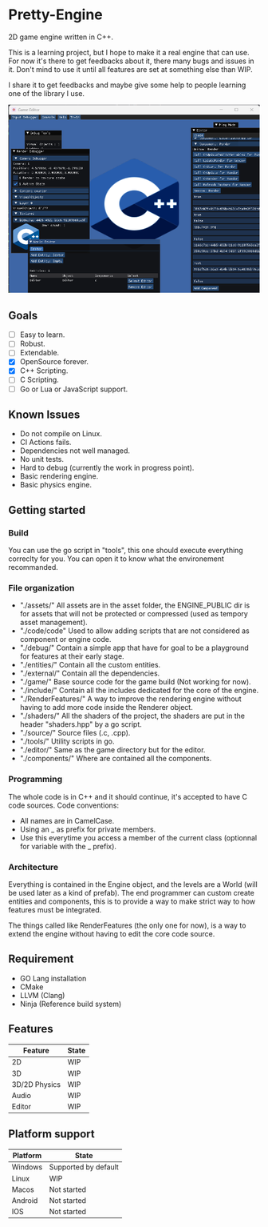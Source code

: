 # Pretty-Engine

2D game engine written in C++.

This is a learning project, but I hope to make it a real engine that can use.
For now it's there to get feedbacks about it, there many bugs and issues in it.
Don't mind to use it until all features are set at something else than WIP.

I share it to get feedbacks and maybe give some help to people learning one of the library I use.

<img src="./assets/ENGINE_PUBLIC/editor_example.png"/>

## Goals

- [ ] Easy to learn.
- [ ] Robust.
- [ ] Extendable.
- [X] OpenSource forever.
- [X] C++ Scripting.
- [ ] C Scripting.
- [ ] Go or Lua or JavaScript support.

## Known Issues

- Do not compile on Linux.
- CI Actions fails.
- Dependencies not well managed.
- No unit tests.
- Hard to debug (currently the work in progress point).
- Basic rendering engine.
- Basic physics engine.

## Getting started

### Build

You can use the go script in "tools", this one should execute everything correclty for you.
You can open it to know what the environement recommanded.

### File organization

- "./assets/" All assets are in the asset folder, the ENGINE_PUBLIC dir is for assets that will not be protected or
  compressed (used as tempory asset management).
- "./code/code" Used to allow adding scripts that are not considered as component or engine code.
- "./debug/" Contain a simple app that have for goal to be a playground for features at their early stage.
- "./entities/" Contain all the custom entities.
- "./external/" Contain all the dependencies.
- "./game/" Base source code for the game build (Not working for now).
- "./include/" Contain all the includes dedicated for the core of the engine.
- "./RenderFeatures/" A way to improve the rendering engine without having to add more code inside the Renderer object.
- "./shaders/" All the shaders of the project, the shaders are put in the header "shaders.hpp" by a go script.
- "./source/" Source files (.c, .cpp).
- "./tools/" Utility scripts in go.
- "./editor/" Same as the game directory but for the editor.
- "./components/" Where are contained all the components.

### Programming

The whole code is in C++ and it should continue, it's accepted to have C code sources.
Code conventions:

- All names are in CamelCase.
- Using an _ as prefix for private members.
- Use this everytime you access a member of the current class (optionnal for variable with the _ prefix).

### Architecture

Everything is contained in the Engine object, and the levels are a World (will be used later as a kind of prefab).
The end programmer can custom create entities and components, this is to provide a way to make strict way to how
features must be integrated.

The things called like RenderFeatures (the only one for now), is a way to extend the engine without having to edit the
core code source.

## Requirement

- GO Lang installation
- CMake
- LLVM (Clang)
- Ninja (Reference build system)

## Features

| Feature       | State |
|---------------|-------|
| 2D            | WIP   |
| 3D            | WIP   |
| 3D/2D Physics | WIP   |
| Audio         | WIP   |
| Editor        | WIP   |

## Platform support

| Platform | State                |
|----------|----------------------|
| Windows  | Supported by default |
| Linux    | WIP                  |
| Macos    | Not started          |
| Android  | Not started          |
| IOS      | Not started          |
